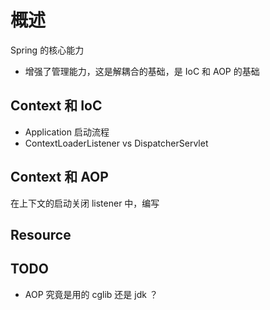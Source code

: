 # 概述

Spring 的核心能力
 - 增强了管理能力，这是解耦合的基础，是 IoC 和 AOP 的基础  

## Context 和 IoC

- Application 启动流程  
- ContextLoaderListener vs DispatcherServlet

## Context 和 AOP  

在上下文的启动关闭 listener 中，编写

## Resource 

## TODO

- AOP 究竟是用的 cglib 还是 jdk ？


